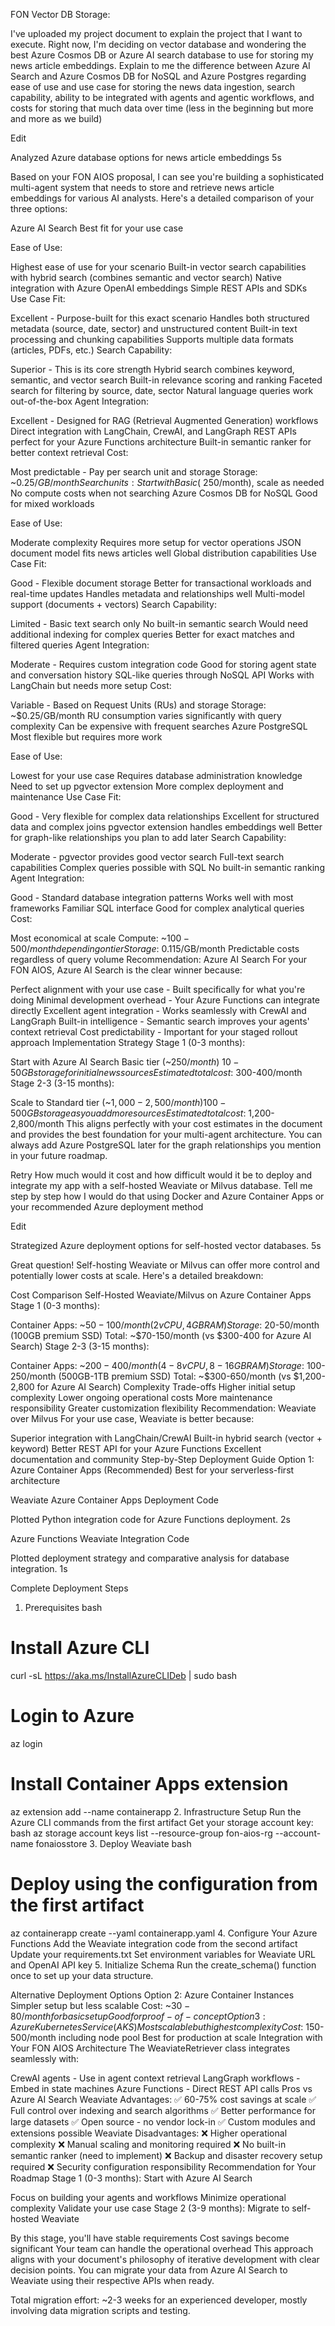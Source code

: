 FON Vector DB Storage:

I've uploaded my project document to explain the project that I want to execute. Right now, I'm deciding on vector database and wondering the best Azure Cosmos DB or Azure AI search database to use for storing my news article embeddings. Explain to me the difference between Azure AI Search and Azure Cosmos DB for NoSQL and Azure Postgres regarding ease of use and use case for storing the news data ingestion, search capability, ability to be integrated with agents and agentic workflows, and costs for storing that much data over time (less in the beginning but more and more as we build)

Edit

Analyzed Azure database options for news article embeddings
5s





Based on your FON AIOS proposal, I can see you're building a sophisticated multi-agent system that needs to store and retrieve news article embeddings for various AI analysts. Here's a detailed comparison of your three options:

Azure AI Search
Best fit for your use case

Ease of Use:

Highest ease of use for your scenario
Built-in vector search capabilities with hybrid search (combines semantic and vector search)
Native integration with Azure OpenAI embeddings
Simple REST APIs and SDKs
Use Case Fit:

Excellent - Purpose-built for this exact scenario
Handles both structured metadata (source, date, sector) and unstructured content
Built-in text processing and chunking capabilities
Supports multiple data formats (articles, PDFs, etc.)
Search Capability:

Superior - This is its core strength
Hybrid search combines keyword, semantic, and vector search
Built-in relevance scoring and ranking
Faceted search for filtering by source, date, sector
Natural language queries work out-of-the-box
Agent Integration:

Excellent - Designed for RAG (Retrieval Augmented Generation) workflows
Direct integration with LangChain, CrewAI, and LangGraph
REST APIs perfect for your Azure Functions architecture
Built-in semantic ranker for better context retrieval
Cost:

Most predictable - Pay per search unit and storage
Storage: ~$0.25/GB/month
Search units: Start with Basic (~$250/month), scale as needed
No compute costs when not searching
Azure Cosmos DB for NoSQL
Good for mixed workloads

Ease of Use:

Moderate complexity
Requires more setup for vector operations
JSON document model fits news articles well
Global distribution capabilities
Use Case Fit:

Good - Flexible document storage
Better for transactional workloads and real-time updates
Handles metadata and relationships well
Multi-model support (documents + vectors)
Search Capability:

Limited - Basic text search only
No built-in semantic search
Would need additional indexing for complex queries
Better for exact matches and filtered queries
Agent Integration:

Moderate - Requires custom integration code
Good for storing agent state and conversation history
SQL-like queries through NoSQL API
Works with LangChain but needs more setup
Cost:

Variable - Based on Request Units (RUs) and storage
Storage: ~$0.25/GB/month
RU consumption varies significantly with query complexity
Can be expensive with frequent searches
Azure PostgreSQL
Most flexible but requires more work

Ease of Use:

Lowest for your use case
Requires database administration knowledge
Need to set up pgvector extension
More complex deployment and maintenance
Use Case Fit:

Good - Very flexible for complex data relationships
Excellent for structured data and complex joins
pgvector extension handles embeddings well
Better for graph-like relationships you plan to add later
Search Capability:

Moderate - pgvector provides good vector search
Full-text search capabilities
Complex queries possible with SQL
No built-in semantic ranking
Agent Integration:

Good - Standard database integration patterns
Works well with most frameworks
Familiar SQL interface
Good for complex analytical queries
Cost:

Most economical at scale
Compute: ~$100-500/month depending on tier
Storage: ~$0.115/GB/month
Predictable costs regardless of query volume
Recommendation: Azure AI Search
For your FON AIOS, Azure AI Search is the clear winner because:

Perfect alignment with your use case - Built specifically for what you're doing
Minimal development overhead - Your Azure Functions can integrate directly
Excellent agent integration - Works seamlessly with CrewAI and LangGraph
Built-in intelligence - Semantic search improves your agents' context retrieval
Cost predictability - Important for your staged rollout approach
Implementation Strategy
Stage 1 (0-3 months):

Start with Azure AI Search Basic tier (~$250/month)
~10-50GB storage for initial news sources
Estimated total cost: ~$300-400/month
Stage 2-3 (3-15 months):

Scale to Standard tier (~$1,000-2,500/month)
100-500GB storage as you add more sources
Estimated total cost: ~$1,200-2,800/month
This aligns perfectly with your cost estimates in the document and provides the best foundation for your multi-agent architecture. You can always add Azure PostgreSQL later for the graph relationships you mention in your future roadmap.




Retry
How much would it cost and how difficult would it be to deploy and integrate my app with a self-hosted Weaviate or Milvus database. Tell me step by step how I would do that using Docker and Azure Container Apps or your recommended Azure deployment method

Edit

Strategized Azure deployment options for self-hosted vector databases.
5s







Great question! Self-hosting Weaviate or Milvus can offer more control and potentially lower costs at scale. Here's a detailed breakdown:

Cost Comparison
Self-Hosted Weaviate/Milvus on Azure Container Apps
Stage 1 (0-3 months):

Container Apps: ~$50-100/month (2 vCPU, 4GB RAM)
Storage: ~$20-50/month (100GB premium SSD)
Total: ~$70-150/month (vs $300-400 for Azure AI Search)
Stage 2-3 (3-15 months):

Container Apps: ~$200-400/month (4-8 vCPU, 8-16GB RAM)
Storage: ~$100-250/month (500GB-1TB premium SSD)
Total: ~$300-650/month (vs $1,200-2,800 for Azure AI Search)
Complexity Trade-offs
Higher initial setup complexity
Lower ongoing operational costs
More maintenance responsibility
Greater customization flexibility
Recommendation: Weaviate over Milvus
For your use case, Weaviate is better because:

Superior integration with LangChain/CrewAI
Built-in hybrid search (vector + keyword)
Better REST API for your Azure Functions
Excellent documentation and community
Step-by-Step Deployment Guide
Option 1: Azure Container Apps (Recommended)
Best for your serverless-first architecture


Weaviate Azure Container Apps Deployment
Code 

Plotted Python integration code for Azure Functions deployment.
2s



Azure Functions Weaviate Integration
Code 

Plotted deployment strategy and comparative analysis for database integration.
1s


Complete Deployment Steps
1. Prerequisites
bash
# Install Azure CLI
curl -sL https://aka.ms/InstallAzureCLIDeb | sudo bash

# Login to Azure
az login

# Install Container Apps extension
az extension add --name containerapp
2. Infrastructure Setup
Run the Azure CLI commands from the first artifact
Get your storage account key:
bash
az storage account keys list --resource-group fon-aios-rg --account-name fonaiosstore
3. Deploy Weaviate
bash
# Deploy using the configuration from the first artifact
az containerapp create --yaml containerapp.yaml
4. Configure Your Azure Functions
Add the Weaviate integration code from the second artifact
Update your requirements.txt
Set environment variables for Weaviate URL and OpenAI API key
5. Initialize Schema
Run the create_schema() function once to set up your data structure.

Alternative Deployment Options
Option 2: Azure Container Instances
Simpler setup but less scalable
Cost: ~$30-80/month for basic setup
Good for proof-of-concept
Option 3: Azure Kubernetes Service (AKS)
Most scalable but highest complexity
Cost: ~$150-500/month including node pool
Best for production at scale
Integration with Your FON AIOS Architecture
The WeaviateRetriever class integrates seamlessly with:

CrewAI agents - Use in agent context retrieval
LangGraph workflows - Embed in state machines
Azure Functions - Direct REST API calls
Pros vs Azure AI Search
Weaviate Advantages:
✅ 60-75% cost savings at scale
✅ Full control over indexing and search algorithms
✅ Better performance for large datasets
✅ Open source - no vendor lock-in
✅ Custom modules and extensions possible
Weaviate Disadvantages:
❌ Higher operational complexity
❌ Manual scaling and monitoring required
❌ No built-in semantic ranker (need to implement)
❌ Backup and disaster recovery setup required
❌ Security configuration responsibility
Recommendation for Your Roadmap
Stage 1 (0-3 months): Start with Azure AI Search

Focus on building your agents and workflows
Minimize operational complexity
Validate your use case
Stage 2 (3-9 months): Migrate to self-hosted Weaviate

By this stage, you'll have stable requirements
Cost savings become significant
Your team can handle the operational overhead
This approach aligns with your document's philosophy of iterative development with clear decision points. You can migrate your data from Azure AI Search to Weaviate using their respective APIs when ready.

Total migration effort: ~2-3 weeks for an experienced developer, mostly involving data migration scripts and testing.
